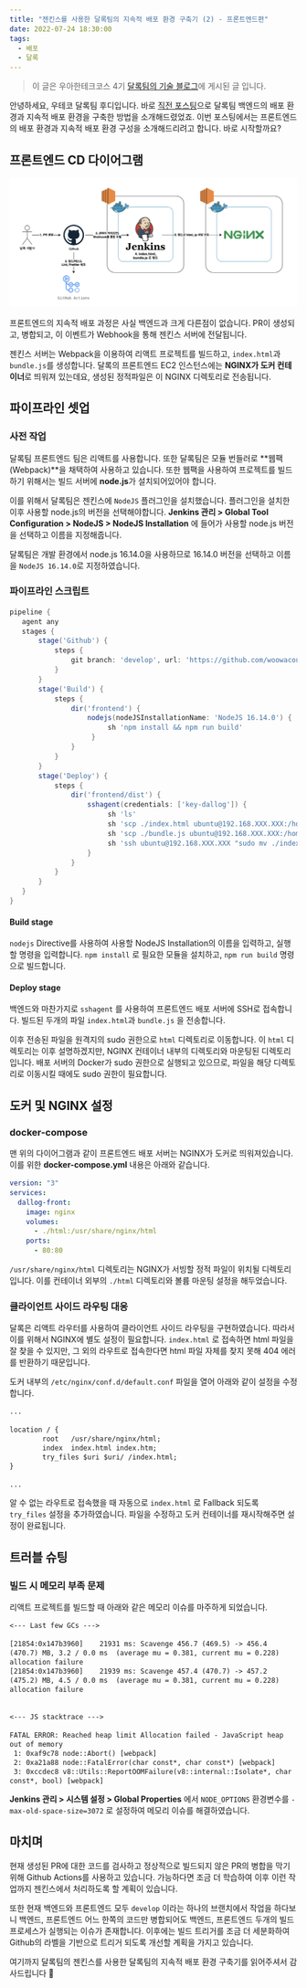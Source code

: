```yaml
---
title: "젠킨스를 사용한 달록팀의 지속적 배포 환경 구축기 (2) - 프론트엔드편"
date: 2022-07-24 18:30:00
tags:
  - 배포
  - 달록
---
```


> 이 글은 우아한테크코스 4기 [달록팀의 기술 블로그](https://dallog.github.io/continuous-deploy-with-jenkins-2-frontend)에 게시된 글 입니다.

안녕하세요, 우테코 달록팀 후디입니다. 바로 [직전 포스팅](https://dallog.github.io/continuous-deploy-with-jenkins-1-backend/)으로 달록팀 백엔드의 배포 환경과 지속적 배포 환경을 구축한 방법을 소개해드렸었죠. 이번 포스팅에서는 프론트엔드의 배포 환경과 지속적 배포 환경 구성을 소개해드리려고 합니다. 바로 시작할까요?

## 프론트엔드 CD 다이어그램

![프론트엔드 지속적 배포 환경](./fe.png)

프론트엔드의 지속적 배포 과정은 사실 백엔드과 크게 다른점이 없습니다. PR이 생성되고, 병합되고, 이 이벤트가 Webhook을 통해 젠킨스 서버에 전달됩니다.

젠킨스 서버는 Webpack을 이용하여 리액트 프로젝트를 빌드하고, `index.html`과 `bundle.js`를 생성합니다. 달록의 프론트엔드 EC2 인스턴스에는 **NGINX가 도커 컨테이너**로 띄워져 있는데요, 생성된 정적파일은 이 NGINX 디렉토리로 전송됩니다.

## 파이프라인 셋업

### 사전 작업

달록팀 프론트엔드 팀은 리액트를 사용합니다. 또한 달록팀은 모듈 번들러로 **웹팩(Webpack)**을 채택하여 사용하고 있습니다. 또한 웹팩을 사용하여 프로젝트를 빌드하기 위해서는 빌드 서버에 **node.js**가 설치되어있어야 합니다.

이를 위해서 달록팀은 젠킨스에 `NodeJS` 플러그인을 설치했습니다. 플러그인을 설치한 이후 사용할 node.js의 버전을 선택해야합니다. **Jenkins 관리 > Global Tool Configuration > NodeJS > NodeJS Installation** 에 들어가 사용할 node.js 버전을 선택하고 이름을 지정해줍니다.

달록팀은 개발 환경에서 node.js 16.14.0을 사용하므로 16.14.0 버전을 선택하고 이름을 `NodeJS 16.14.0`로 지정하였습니다.

### 파이프라인 스크립트

```groovy
pipeline {
   agent any
   stages {
       stage('Github') {
           steps {
               git branch: 'develop', url: 'https://github.com/woowacourse-teams/2022-dallog.git'
           }
       }
       stage('Build') {
           steps {
               dir('frontend') {
                   nodejs(nodeJSInstallationName: 'NodeJS 16.14.0') {
                        sh 'npm install && npm run build'
                    }
               }
           }
       }
       stage('Deploy') {
           steps {
               dir('frontend/dist') {
                   sshagent(credentials: ['key-dallog']) {
                        sh 'ls'
                        sh 'scp ./index.html ubuntu@192.168.XXX.XXX:/home/ubuntu/'
                        sh 'scp ./bundle.js ubuntu@192.168.XXX.XXX:/home/ubuntu/'
                        sh 'ssh ubuntu@192.168.XXX.XXX "sudo mv ./index.html ./html && sudo mv ./bundle.js ./html"'
                   }
               }
           }
       }
   }
}
```

#### Build stage

`nodejs` Directive를 사용하여 사용할 NodeJS Installation의 이름을 입력하고, 실행할 명령을 입력합니다. `npm install` 로 필요한 모듈을 설치하고, `npm run build` 명령으로 빌드합니다.

#### Deploy stage

백엔드와 마찬가지로 `sshagent` 를 사용하여 프론트엔드 배포 서버에 SSH로 접속합니다. 빌드된 두개의 파일 `index.html`과 `bundle.js` 을 전송합니다.

이후 전송된 파일을 원격지의 sudo 권한으로 `html` 디렉토리로 이동합니다. 이 `html` 디렉토리는 이후 설명하겠지만, NGINX 컨테이너 내부의 디렉토리와 마운팅된 디렉토리입니다. 배포 서버의 Docker가 sudo 권한으로 실행되고 있으므로, 파일을 해당 디렉토리로 이동시킬 때에도 sudo 권한이 필요합니다.

## 도커 및 NGINX 설정

### docker-compose

맨 위의 다이어그램과 같이 프론트엔드 배포 서버는 NGINX가 도커로 띄워져있습니다. 이를 위한 **docker-compose.yml** 내용은 아래와 같습니다.

```yaml
version: "3"
services:
  dallog-front:
    image: nginx
    volumes:
      - ./html:/usr/share/nginx/html
    ports:
      - 80:80
```

`/usr/share/nginx/html` 디렉토리는 NGINX가 서빙할 정적 파일이 위치될 디렉토리입니다. 이를 컨테이너 외부의 `./html` 디렉토리와 볼륨 마운팅 설정을 해두었습니다.

### 클라이언트 사이드 라우팅 대응

달록은 리액트 라우터를 사용하여 클라이언트 사이드 라우팅을 구현하였습니다. 따라서 이를 위해서 NGINX에 별도 설정이 필요합니다. `index.html` 로 접속하면 html 파일을 잘 찾을 수 있지만, 그 외의 라우트로 접속한다면 html 파일 자체를 찾지 못해 404 에러를 반환하기 때문입니다.

도커 내부의 `/etc/nginx/conf.d/default.conf` 파일을 열어 아래와 같이 설정을 수정합니다.

```
...

location / {
	    root   /usr/share/nginx/html;
	    index  index.html index.htm;
	    try_files $uri $uri/ /index.html;
}

...
```

알 수 없는 라우트로 접속했을 때 자동으로 `index.html` 로 Fallback 되도록 `try_files` 설정을 추가하였습니다. 파일을 수정하고 도커 컨테이너를 재시작해주면 설정이 완료됩니다.

## 트러블 슈팅

### 빌드 시 메모리 부족 문제

리액트 프로젝트를 빌드할 때 아래와 같은 메모리 이슈를 마주하게 되었습니다.

```
<--- Last few GCs --->

[21854:0x147b3960]    21931 ms: Scavenge 456.7 (469.5) -> 456.4 (470.7) MB, 3.2 / 0.0 ms  (average mu = 0.381, current mu = 0.228) allocation failure
[21854:0x147b3960]    21939 ms: Scavenge 457.4 (470.7) -> 457.2 (475.2) MB, 4.5 / 0.0 ms  (average mu = 0.381, current mu = 0.228) allocation failure


<--- JS stacktrace --->

FATAL ERROR: Reached heap limit Allocation failed - JavaScript heap out of memory
 1: 0xaf9c78 node::Abort() [webpack]
 2: 0xa21a88 node::FatalError(char const*, char const*) [webpack]
 3: 0xccdec8 v8::Utils::ReportOOMFailure(v8::internal::Isolate*, char const*, bool) [webpack]
```

**Jenkins 관리 > 시스템 설정 > Global Properties** 에서 `NODE_OPTIONS` 환경변수를 `-max-old-space-size=3072` 로 설정하여 메모리 이슈를 해결하였습니다.

## 마치며

현재 생성된 PR에 대한 코드를 검사하고 정상적으로 빌드되지 않은 PR의 병합을 막기 위해 Github Actions를 사용하고 있습니다. 가능하다면 조금 더 학습하여 이후 이런 작업까지 젠킨스에서 처리하도록 할 계획이 있습니다.

또한 현재 백엔드와 프론트엔드 모두 `develop` 이라는 하나의 브랜치에서 작업을 하다보니 백엔드, 프론트엔드 어느 한쪽의 코드만 병합되어도 백엔드, 프론트엔드 두개의 빌드 프로세스가 실행되는 이슈가 존재합니다. 이후에는 빌드 트리거를 조금 더 세분화하여 Github의 라벨을 기반으로 트리거 되도록 개선할 계획을 가지고 있습니다.

여기까지 달록팀의 젠킨스를 사용한 달록팀의 지속적 배포 환경 구축기를 읽어주셔서 감사드립니다 🙂
